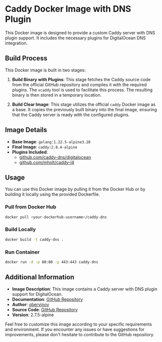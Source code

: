 # Caddy Docker Image with DNS Plugin

This Docker image is designed to provide a custom Caddy server with DNS plugin support. It includes the necessary plugins for DigitalOcean DNS integration.

## Build Process

This Docker image is built in two stages:

1. **Build Binary with Plugins**: This stage fetches the Caddy source code from the official GitHub repository and compiles it with the required plugins. The `xcaddy` tool is used to facilitate this process. The resulting binary is then stored in a temporary location.

2. **Build Clear Image**: This stage utilizes the official `caddy` Docker image as a base. It copies the previously built binary into the final image, ensuring that the Caddy server is ready with the configured plugins.

## Image Details

- **Base Image**: `golang:1.22.5-alpine3.20`
- **Final Image**: `caddy:2.8.4-alpine`
- **Plugins Included**:
  - [github.com/caddy-dns/digitalocean](https://github.com/caddy-dns/digitalocean)
  - [github.com/mholt/caddy-l4](https://github.com/mholt/caddy-l4)

## Usage

You can use this Docker image by pulling it from the Docker Hub or by building it locally using the provided Dockerfile.

### Pull from Docker Hub

```bash
docker pull <your-dockerhub-username>/caddy-dns
```

### Build Locally

```bash
docker build -t caddy-dns .
```

### Run Container

```bash
docker run -d -p 80:80 -p 443:443 caddy-dns
```

## Additional Information

- **Image Description**: This image contains a Caddy server with DNS plugin support for DigitalOcean.
- **Documentation**: [GitHub Repository](https://github.com/obervinov/images/docker/caddy/README.md)
- **Author**: [obervinov](https://github.com/obervinov)
- **Source Code**: [GitHub Repository](https://github.com/obervinov/images/docker/caddy/Dockerfile)
- **Version**: 2.7.5-alpine

Feel free to customize this image according to your specific requirements and environment. If you encounter any issues or have suggestions for improvements, please don't hesitate to contribute to the GitHub repository.
